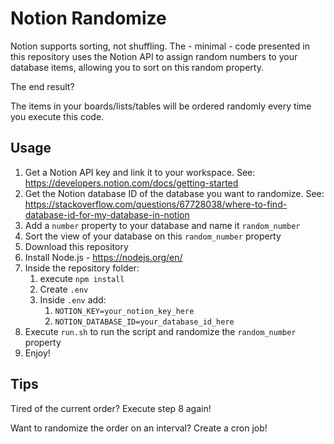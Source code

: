 # Notion Randomize

Notion supports sorting, not shuffling. The - minimal - code presented in this repository uses the Notion API to assign random numbers to your database items, allowing you to sort on this random property.

The end result? 

The items in your boards/lists/tables will be ordered randomly every time you execute this code.

## Usage

1. Get a Notion API key and link it to your workspace. See: https://developers.notion.com/docs/getting-started
2. Get the Notion database ID of the database you want to randomize. See: https://stackoverflow.com/questions/67728038/where-to-find-database-id-for-my-database-in-notion
3. Add a `number` property to your database and name it `random_number`
4. Sort the view of your database on this `random_number` property
5. Download this repository
6. Install Node.js - https://nodejs.org/en/
7. Inside the repository folder:
   1. execute `npm install`
   2. Create `.env` 
   3. Inside `.env` add:
      1. `NOTION_KEY=your_notion_key_here`
      2. `NOTION_DATABASE_ID=your_database_id_here`
8. Execute `run.sh` to run the script and randomize the `random_number` property
9. Enjoy!

## Tips

Tired of the current order? Execute step 8 again!

Want to randomize the order on an interval? Create a cron job!


